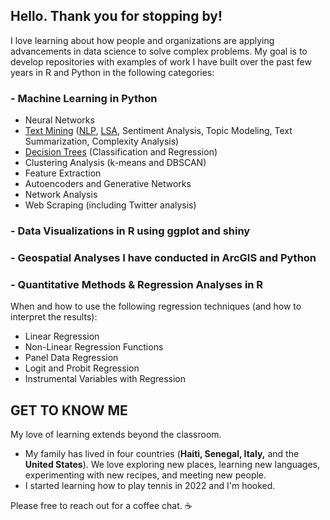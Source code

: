 ## Hello. Thank you for stopping by!


I love learning about how people and organizations are applying advancements in data science to solve complex problems. My goal is to develop repositories with examples of work I have built over the past few years in R and Python in the following categories:

### - Machine Learning in Python
<ul>
  <li> Neural Networks
  <li> <a href="https://github.com/eburke16/Text-Mining">Text Mining</a> (<a href="https://github.com/eburke16/Text-Mining/blob/main/NLP.ipynb">NLP</a>, <a href="https://github.com/eburke16/Text-Mining/blob/main/Document%20Similarity%20Analysis.ipynb">LSA</a>, Sentiment Analysis, Topic Modeling, Text Summarization, Complexity Analysis)
  <li> <a href="https://github.com/eburke16/Decision-Trees">Decision Trees</a>  (Classification and Regression)
<li> Clustering Analysis (k-means and DBSCAN)
<li> Feature Extraction
<li> Autoencoders and Generative Networks
<li> Network Analysis
<li> Web Scraping (including Twitter analysis)
  </ul>

### - Data Visualizations in R using ggplot and shiny

### - Geospatial Analyses I have conducted in ArcGIS and Python

### - Quantitative Methods & Regression Analyses in R  
When and how to use the following regression techniques (and how to interpret the results):
  <ul>
    <li>Linear Regression
      <li>Non-Linear Regression Functions
      <li>Panel Data Regression
        <li>Logit and Probit Regression
          <li>Instrumental Variables with Regression
  </ul>
  
  
  

## GET TO KNOW ME
My love of learning extends beyond the classroom.
<ul>
  <li> My family has lived in four countries (<b>Haiti, Senegal, Italy,</b> and the <b>United States</b>).  We love exploring new places, learning new languages, experimenting with new recipes, and meeting new people.  
<li> I started learning how to play tennis in 2022 and I'm hooked.  
</ul>  
  
Please free to reach out for a coffee chat. ☕️


